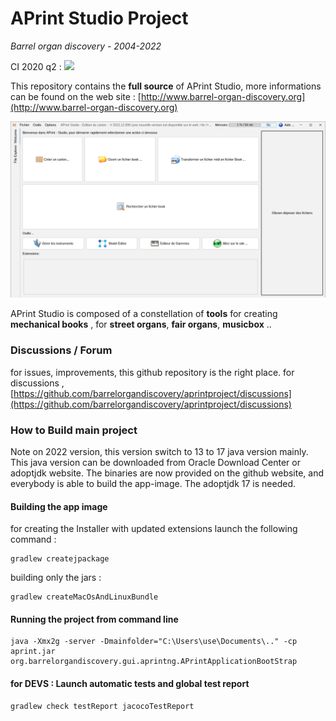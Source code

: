 # APrint Studio Project

*Barrel organ discovery - 2004-2022*

CI 2020 q2 : ![](https://travis-ci.org/barrelorgandiscovery/aprintproject.svg?branch=aprint_2020_q2)

This repository contains the **full source** of APrint Studio, more informations can be found on the web site : [http://www.barrel-organ-discovery.org](http://www.barrel-organ-discovery.org)  


![](doc/main_screenshot.png)


APrint Studio is composed of a constellation of **tools** for creating **mechanical books** , for **street organs**, **fair organs**, **musicbox** .. 

### Discussions / Forum

for issues, improvements, this github repository is the right place. 
for discussions , [https://github.com/barrelorgandiscovery/aprintproject/discussions](https://github.com/barrelorgandiscovery/aprintproject/discussions) 

### How to Build main project

Note on 2022 version, this version switch to 13 to 17 java version mainly. This java version can be downloaded from Oracle Download Center or adoptjdk website.
The binaries are now provided on the github website, and everybody is able to build the app-image. The adoptjdk 17 is needed.

#### Building the app image


for creating the Installer with updated extensions launch the following command :

```
gradlew createjpackage
```

building only the jars :
```
gradlew createMacOsAndLinuxBundle
```

#### Running the project from command line

```
java -Xmx2g -server -Dmainfolder="C:\Users\use\Documents\.." -cp aprint.jar org.barrelorgandiscovery.gui.aprintng.APrintApplicationBootStrap
```

#### for DEVS : Launch automatic tests and global test report

```
gradlew check testReport jacocoTestReport
```

